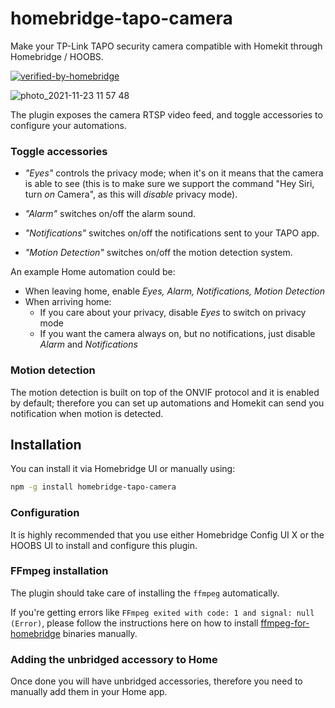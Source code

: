 # homebridge-tapo-camera

Make your TP-Link TAPO security camera compatible with Homekit through Homebridge / HOOBS.

[![verified-by-homebridge](https://badgen.net/badge/homebridge/verified/purple)](https://github.com/homebridge/homebridge/wiki/Verified-Plugins)

![photo_2021-11-23 11 57 48](https://user-images.githubusercontent.com/839700/143013358-9f6eed44-3aad-40b0-b1e5-ddc2c5bb24e4.png)

The plugin exposes the camera RTSP video feed, and toggle accessories to configure your automations.

### Toggle accessories

- _"Eyes"_ controls the privacy mode; when it's on it means that the camera is able to see
(this is to make sure we support the command "Hey Siri, turn _on_ Camera", as this will _disable_ privacy mode).

- _"Alarm"_ switches on/off the alarm sound.

- _"Notifications"_ switches on/off the notifications sent to your TAPO app.

- _"Motion Detection"_ switches on/off the motion detection system.

An example Home automation could be:

- When leaving home, enable *Eyes, Alarm, Notifications, Motion Detection*
- When arriving home:
	- If you care about your privacy, disable *Eyes* to switch on privacy mode
	- If you want the camera always on, but no notifications, just disable *Alarm* and *Notifications*

### Motion detection

The motion detection is built on top of the ONVIF protocol and it is enabled by default; therefore you can set up
automations and Homekit can send you notification when motion is detected.

## Installation

You can install it via Homebridge UI or manually using:

```sh
npm -g install homebridge-tapo-camera
```

### Configuration

It is highly recommended that you use either Homebridge Config UI X or the HOOBS UI to install and configure this plugin.

### FFmpeg installation

The plugin should take care of installing the `ffmpeg` automatically.

If you're getting errors like `FFmpeg exited with code: 1 and signal: null (Error)`, please follow the instructions here on how to install [ffmpeg-for-homebridge](https://github.com/homebridge/ffmpeg-for-homebridge) binaries manually.

### Adding the unbridged accessory to Home

Once done you will have unbridged accessories, therefore you need to manually add them in your Home app.

